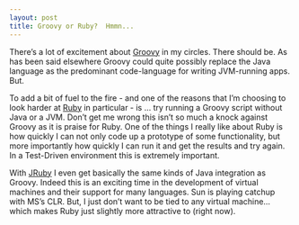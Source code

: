 ```yaml
---
layout: post
title: Groovy or Ruby?  Hmmn...
---
```


There’s a lot of excitement about [Groovy](http://groovy.codehaus.org)
in my circles. There should be. As has been said elsewhere Groovy could
quite possibly replace the Java language as the predominant
code-language for writing JVM-running apps. But.

To add a bit of fuel to the fire - and one of the reasons that I’m
choosing to look harder at [Ruby](http://www.ruby-lang.org) in
particular - is … try running a Groovy script without Java or a JVM.
Don’t get me wrong this isn’t so much a knock against Groovy as it is
praise for Ruby. One of the things I really like about Ruby is how
quickly I can not only code up a prototype of some functionality, but
more importantly how quickly I can run it and get the results and try
again. In a Test-Driven environment this is extremely important.

With [JRuby](http://jruby.codehaus.org) I even get basically the same
kinds of Java integration as Groovy. Indeed this is an exciting time in
the development of virtual machines and their support for many
languages. Sun is playing catchup with MS’s CLR. But, I just don’t want
to be tied to any virtual machine…which makes Ruby just slightly more
attractive to (right now).
